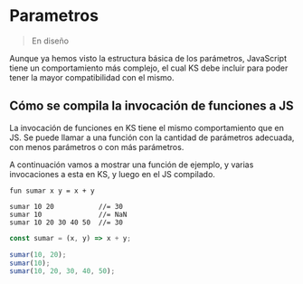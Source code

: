 # Parametros

> En diseño

Aunque ya hemos visto la estructura básica de los parámetros, JavaScript tiene un comportamiento más complejo,
el cual KS debe incluir para poder tener la mayor compatibilidad con el mismo.

## Cómo se compila la invocación de funciones a JS

La invocación de funciones en KS tiene el mismo comportamiento que en JS. Se puede llamar a
una función con la cantidad de parámetros adecuada, con menos parámetros o con más parámetros.

A continuación vamos a mostrar una función de ejemplo, y varias invocaciones a esta en KS,
y luego en el JS compilado.

```
fun sumar x y = x + y

sumar 10 20           //= 30
sumar 10              //= NaN
sumar 10 20 30 40 50  //= 30
```
```javascript
const sumar = (x, y) => x + y;

sumar(10, 20);
sumar(10);
sumar(10, 20, 30, 40, 50);
```
















